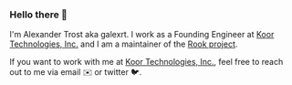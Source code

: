 ### Hello there 👋

I'm Alexander Trost aka galexrt. I work as a Founding Engineer at [Koor Technologies, Inc.](https://koor.tech/) and I am a maintainer of the [Rook project](https://github.com/rook).

If you want to work with me at [Koor Technologies, Inc.](https://koor.tech/), feel free to reach out to me via email ✉️ or twitter 🐦.
